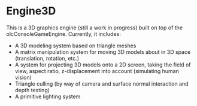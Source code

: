# Engine3D
This is a 3D graphics engine (still a work in progress) built on top of the olcConsoleGameEngine. Currently, it includes:
* A 3D modeling system based on triangle meshes
* A matrix manipulation system for moving 3D models about in 3D space (translation, rotation, etc.)
* A system for projecting 3D models onto a 2D screen, taking the field of view, aspect ratio, z-displacement into account (simulating human vision)
* Triangle culling (by way of camera and surface normal interaction and depth testing)
* A primitive lighting system
